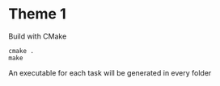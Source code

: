 # Theme 1

Build with CMake

    cmake .
    make

An executable for each task will be generated in every folder 